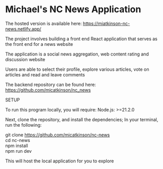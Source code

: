 # Michael's NC News Application

The hosted version is available here: https://miatkinson-nc-news.netlify.app/

The project involves building a front end React application that serves as the front end for a news website

The application is a social news aggregation, web content rating and discussion website

Users are able to select their profile, explore various articles, vote on articles and read and leave comments

The backend repository can be found here: https://github.com/micatkinson/nc_news


SETUP

To run this program locally, you will require: Node.js: >=21.2.0

Next, clone the repository, and install the dependencies; In your terminal, run the following: 
 
git clone https://github.com/micatkinson/nc-news  
cd nc-news  
npm install   
npm run dev 

This will host the local application for you to explore


